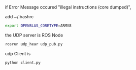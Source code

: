if Error Message occured "illegal instructions (core dumped)",     

add ~/.bashrc

```bash
export OPENBLAS_CORETYPE=ARMV8 
```



the UDP server is ROS Node 
```bash
rosrun udp_hear udp_pub.py
```


udp Client is 
```bash
python client.py
```